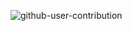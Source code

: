 ![github-user-contribution](https://github.com/user-attachments/assets/ff8916b6-00ee-4d70-907d-775868030f30)
